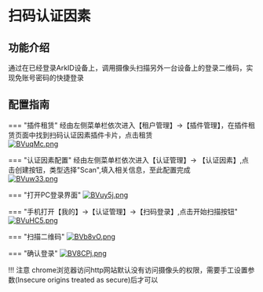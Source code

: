 # 扫码认证因素
## 功能介绍
通过在已经登录ArkID设备上，调用摄像头扫描另外一台设备上的登录二维码，实现免账号密码的快捷登录

## 配置指南

=== "插件租赁"
    经由左侧菜单栏依次进入【租户管理】->【插件管理】，在插件租赁页面中找到扫码认证因素插件卡片，点击租赁<br/>
    [![BVuqMc.png](https://v1.ax1x.com/2022/11/23/BVuqMc.png)](https://zimgs.com/i/BVuqMc)

=== "认证因素配置"
    经由左侧菜单栏依次进入【认证管理】-> 【认证因素】,点击创建按钮，类型选择"Scan",填入相关信息，至此配置完成<br/>
    [![BVuw33.png](https://v1.ax1x.com/2022/11/23/BVuw33.png)](https://zimgs.com/i/BVuw33)

=== "打开PC登录界面"
    [![BVuy5j.png](https://v1.ax1x.com/2022/11/23/BVuy5j.png)](https://zimgs.com/i/BVuy5j)

=== "手机打开【我的】->【认证管理】->【扫码登录】,点击开始扫描按钮"
    [![BVuHC5.png](https://v1.ax1x.com/2022/11/23/BVuHC5.png)](https://zimgs.com/i/BVuHC5)

=== "扫描二维码"
    [![BVb8vO.png](https://v1.ax1x.com/2022/11/23/BVb8vO.png)](https://zimgs.com/i/BVb8vO)

=== "确认登录"
    [![BV8CPj.png](https://v1.ax1x.com/2022/11/23/BV8CPj.png)](https://zimgs.com/i/BV8CPj)

!!! 注意
    chrome浏览器访问http网站默认没有访问摄像头的权限，需要手工设置参数(Insecure origins treated as secure)后才可以
